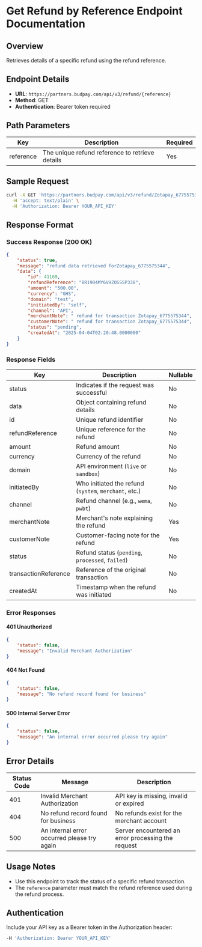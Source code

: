 # Get Refund by Reference Endpoint Documentation

## Overview
Retrieves details of a specific refund using the refund reference.

## Endpoint Details
- **URL**: `https://partners.budpay.com/api/v3/refund/{reference}`
- **Method**: GET
- **Authentication**: Bearer token required

## Path Parameters

| Key       | Description                                      | Required |
|-----------|--------------------------------------------------|----------|
| reference | The unique refund reference to retrieve details | Yes      |

## Sample Request
```bash
curl -X GET 'https://partners.budpay.com/api/v3/refund/Zotapay_6775575344' \
  -H 'accept: text/plain' \
  -H 'Authorization: Bearer YOUR_API_KEY'
```

## Response Format

### Success Response (200 OK)
```json
{
    "status": true,
    "message": "refund data retrieved forZotapay_6775575344",
    "data": {
        "id": 41169,
        "refundReference": "BR1904MY6VHZOSSSP338",
        "amount": "500.00",
        "currency": "GHS",
        "domain": "test",
        "initiatedBy": "self",
        "channel": "API",
        "merchantNote": " refund for transaction Zotapay_6775575344",
        "customerNote": " refund for transaction Zotapay_6775575344",
        "status": "pending",
        "createdAt": "2025-04-04T02:20:48.0000000"
    }
}
```

### Response Fields
| Key                 | Description                                         | Nullable |
|---------------------|-----------------------------------------------------|----------|
| status             | Indicates if the request was successful             | No       |
| data               | Object containing refund details                     | No       |
| id                 | Unique refund identifier                            | No       |
| refundReference    | Unique reference for the refund                     | No       |
| amount             | Refund amount                                       | No       |
| currency           | Currency of the refund                              | No       |
| domain            | API environment (`live` or `sandbox`)                | No       |
| initiatedBy        | Who initiated the refund (`system`, `merchant`, etc.) | No       |
| channel            | Refund channel (e.g., `wema`, `pwbt`)               | No       |
| merchantNote       | Merchant's note explaining the refund               | Yes      |
| customerNote       | Customer-facing note for the refund                 | Yes      |
| status             | Refund status (`pending`, `processed`, `failed`)    | No       |
| transactionReference | Reference of the original transaction              | No       |
| createdAt          | Timestamp when the refund was initiated             | No       |


### Error Responses

#### 401 Unauthorized
```json
{
    "status": false,
    "message": "Invalid Merchant Authorization"
}
```

#### 404 Not Found
```json
{
    "status": false,
    "message": "No refund record found for business"
}
```

#### 500 Internal Server Error
```json
{
    "status": false,
    "message": "An internal error occurred please try again"
}
```

## Error Details
| Status Code | Message | Description |
|------------|---------|-------------|
| 401 | Invalid Merchant Authorization | API key is missing, invalid or expired |
| 404 | No refund record found for business | No refunds exist for the merchant account |
| 500 | An internal error occurred please try again | Server encountered an error processing the request |


## Usage Notes
- Use this endpoint to track the status of a specific refund transaction.
- The `reference` parameter must match the refund reference used during the refund process.

## Authentication
Include your API key as a Bearer token in the Authorization header:
```bash
-H 'Authorization: Bearer YOUR_API_KEY'
```

